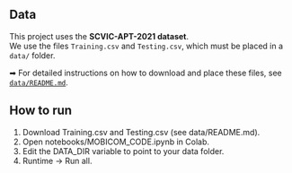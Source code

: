 ## Data
This project uses the **SCVIC-APT-2021 dataset**.  
We use the files `Training.csv` and `Testing.csv`, which must be placed in a `data/` folder.  

➡ For detailed instructions on how to download and place these files, see [`data/README.md`](data/README.md).

## How to run
1. Download Training.csv and Testing.csv (see data/README.md).
2. Open notebooks/MOBICOM_CODE.ipynb in Colab.
3. Edit the DATA_DIR variable to point to your data folder.
4. Runtime → Run all.

